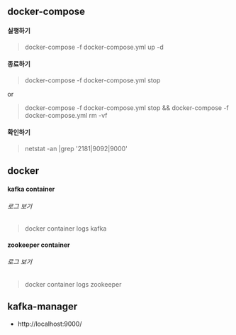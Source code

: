 ## docker-compose
#### 실행하기
> docker-compose -f docker-compose.yml up -d

#### 종료하기
> docker-compose -f docker-compose.yml stop

or

> docker-compose -f docker-compose.yml stop && docker-compose -f docker-compose.yml rm -vf

#### 확인하기
> netstat -an |grep '2181\|9092\|9000'

## docker
#### kafka container
######  로그 보기
> docker container logs kafka

#### zookeeper container
###### 로그 보기
> docker container logs zookeeper


## kafka-manager
- http://localhost:9000/
